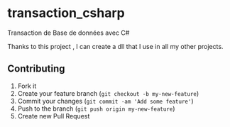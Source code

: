 # transaction_csharp
Transaction de Base de données avec C#

Thanks to this project , I can create a dll that I use in all my other projects.

## Contributing

1. Fork it
2. Create your feature branch (`git checkout -b my-new-feature`)
3. Commit your changes (`git commit -am 'Add some feature'`)
4. Push to the branch (`git push origin my-new-feature`)
5. Create new Pull Request
